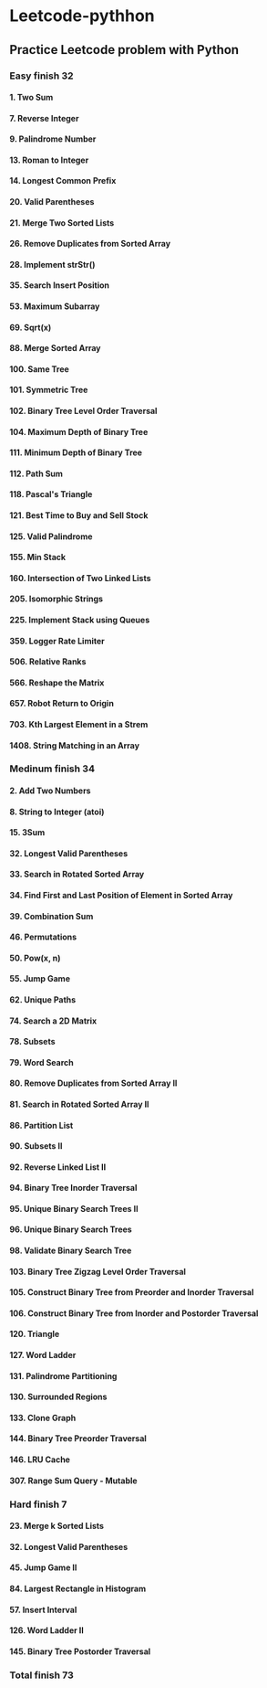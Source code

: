 # Leetcode-pythhon

## Practice Leetcode problem with Python

### Easy finish 32

#### 1. Two Sum

#### 7. Reverse Integer

#### 9. Palindrome Number

#### 13. Roman to Integer

#### 14. Longest Common Prefix

#### 20. Valid Parentheses

#### 21. Merge Two Sorted Lists

#### 26. Remove Duplicates from Sorted Array

#### 28. Implement strStr()

#### 35. Search Insert Position

#### 53. Maximum Subarray

#### 69. Sqrt(x)

#### 88. Merge Sorted Array

#### 100. Same Tree

#### 101. Symmetric Tree

#### 102. Binary Tree Level Order Traversal

#### 104. Maximum Depth of Binary Tree

#### 111. Minimum Depth of Binary Tree

#### 112. Path Sum

#### 118. Pascal's Triangle

#### 121. Best Time to Buy and Sell Stock

#### 125. Valid Palindrome

#### 155. Min Stack

#### 160. Intersection of Two Linked Lists

#### 205. Isomorphic Strings

#### 225. Implement Stack using Queues

#### 359. Logger Rate **Limiter**

#### 506. Relative Ranks

#### 566. Reshape the Matrix

#### 657. Robot Return to Origin

#### 703. Kth Largest Element in a Strem

#### 1408. String Matching in an Array


### Medinum finish 34

#### 2. Add Two Numbers

#### 8. String to Integer (atoi)

#### 15. 3Sum

#### 32. Longest Valid Parentheses

#### 33. Search in Rotated Sorted Array

#### 34. Find First and Last Position of Element in Sorted Array

#### 39. Combination Sum

#### 46. Permutations

#### 50. Pow(x, n)

#### 55. Jump Game

#### 62. Unique Paths

#### 74. Search a 2D Matrix

#### 78. Subsets

#### 79. Word Search

#### 80. Remove Duplicates from Sorted Array II

#### 81. Search in Rotated Sorted Array II

#### 86. Partition List

#### 90. Subsets II

#### 92. Reverse Linked List II

#### 94. Binary Tree Inorder Traversal

#### 95. Unique Binary Search Trees II

#### 96. Unique Binary Search Trees

#### 98. Validate Binary Search Tree

#### 103. Binary Tree Zigzag Level Order Traversal

#### 105. Construct Binary Tree from Preorder and Inorder Traversal

#### 106. Construct Binary Tree from Inorder and Postorder Traversal

#### 120. Triangle

#### 127. Word Ladder

#### 131. Palindrome Partitioning

#### 130. Surrounded Regions

#### 133. Clone Graph

#### 144. Binary Tree Preorder Traversal

#### 146. LRU Cache

#### 307. Range Sum Query - Mutable


### Hard finish 7

#### 23. Merge k Sorted Lists

#### 32. Longest Valid Parentheses

#### 45. Jump Game II

#### 84. Largest Rectangle in Histogram

#### 57. Insert Interval

#### 126. Word Ladder II

#### 145. Binary Tree Postorder Traversal

### Total finish 73
